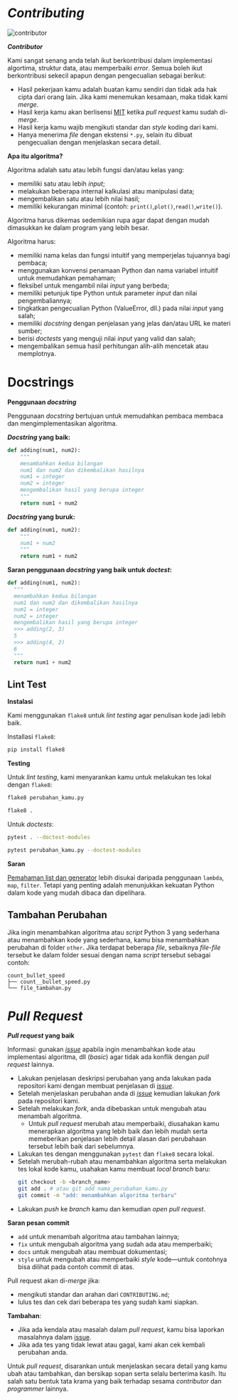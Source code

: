 # *Contributing*
![contributor](https://img.shields.io/github/contributors/bellshade/PythonAlgorithm?label=kontributor&style=for-the-badge)

***Contributor***

Kami sangat senang anda telah ikut berkontribusi dalam implementasi algortima, struktur data, atau memperbaiki *error*.
Semua boleh ikut berkontribusi sekecil apapun dengan pengecualian sebagai berikut:

- Hasil pekerjaan kamu adalah buatan kamu sendiri dan tidak ada hak cipta dari orang lain. Jika kami menemukan kesamaan, maka tidak kami *merge*.
- Hasil kerja kamu akan berlisensi [MIT](LICENSE) ketika *pull request* kamu sudah di-*merge*.
- Hasil kerja kamu wajib mengikuti standar dan *style* koding dari kami.
- Hanya menerima *file* dengan ekstensi ``*.py``, selain itu dibuat pengecualian dengan menjelaskan secara detail.

**Apa itu algoritma?**

Algoritma adalah satu atau lebih fungsi dan/atau kelas yang:

- memiliki satu atau lebih *input*;
- melakukan beberapa internal kalkulasi atau manipulasi data;
- mengembalikan satu atau lebih nilai hasil;
- memiliki kekurangan minimal (contoh: `print()`,`plot()`,`read()`,`write()`).

Algoritma harus dikemas sedemikian rupa agar dapat dengan mudah dimasukkan ke dalam program yang lebih besar.

Algoritma harus:

- memiliki nama kelas dan fungsi intuitif yang memperjelas tujuannya bagi pembaca;
- menggunakan konvensi penamaan Python dan nama variabel intuitif untuk memudahkan pemahaman;
- fleksibel untuk mengambil nilai *input* yang berbeda;
- memiliki petunjuk tipe Python untuk parameter *input* dan nilai pengembaliannya;
- tingkatkan pengecualian Python (ValueError, dll.) pada nilai *input* yang salah;
- memiliki *docstring* dengan penjelasan yang jelas dan/atau URL ke materi sumber;
- berisi *doctests* yang menguji nilai *input* yang valid dan salah;
- mengembalikan semua hasil perhitungan alih-alih mencetak atau memplotnya.

# Docstrings

**Penggunaan *docstring***

Penggunaan *docstring* bertujuan untuk memudahkan pembaca membaca dan mengimplementasikan algoritma.

***Docstring* yang baik:**

```py
def adding(num1, num2):
    """
    menambahkan kedua bilangan
    num1 dan num2 dan dikembalikan hasilnya
    num1 = integer
    num2 = integer
    mengembalikan hasil yang berupa integer
    """
    return num1 + num2
```

***Docstring* yang buruk:**

```py
def adding(num1, num2):
    """
    num1 + num2
    """
    return num1 + num2
```

**Saran penggunaan *docstring* yang baik untuk *doctest*:**

```py
def adding(num1, num2):
  """
  menambahkan kedua bilangan
  num1 dan num2 dan dikembalikan hasilnya
  num1 = integer
  num2 = integer
  mengembalikan hasil yang berupa integer
  >>> adding(2, 3)
  5
  >>> adding(4, 2)
  6
  """
  return num1 + num2
```

## Lint Test

**Instalasi**

Kami menggunakan ``flake8`` untuk *lint testing* agar penulisan kode jadi lebih baik.

Installasi ``flake8``:

```bash
pip install flake8
```

**Testing**

Untuk *lint testing*, kami menyarankan kamu untuk melakukan tes lokal dengan ``flake8``:

```bash
flake8 perubahan_kamu.py
```

```bash
flake8 .
```

Untuk *doctests*:

```bash
pytest . --doctest-modules
```

```bash
pytest perubahan_kamu.py --doctest-modules
```

**Saran**

[Pemahaman list dan generator](https://docs.python.org/3/tutorial/datastructures.html#list-comprehensions) lebih disukai daripada penggunaan `lambda`, `map`, `filter`. Tetapi yang penting adalah menunjukkan kekuatan Python dalam kode yang mudah dibaca dan dipelihara.

## Tambahan Perubahan

Jika ingin menambahkan algoritma atau *script* Python 3 yang sederhana atau menambahkan kode yang sederhana, kamu bisa menambahkan perubahan di folder `other`. Jika terdapat beberapa *file*, sebaiknya *file-file* tersebut ke dalam folder sesuai dengan nama *script* tersebut sebagai contoh:

```
count_bullet_speed
├── count__bullet_speed.py
└── file_tambahan.py
```

# *Pull Request*

***Pull request* yang baik**

Informasi: gunakan [*issue*](https://github.com/bellshade/Python/issues) apabila ingin menambahkan kode atau implementasi algoritma, dll (*basic*) agar tidak ada konflik dengan *pull request* lainnya.

- Lakukan penjelasan deskripsi perubahan yang anda lakukan pada repositori kami dengan membuat penjelasan di [*issue*](https://github.com/bellshade/Python/issues).
- Setelah menjelaskan perubahan anda di [*issue*](https://github.com/bellshade/Python/issues) kemudian lakukan *fork* pada repositori kami.
- Setelah melakukan *fork*, anda dibebaskan untuk mengubah atau menambah algoritma.
  - Untuk *pull request* merubah atau memperbaiki, diusahakan kamu menerapkan algoritma yang lebih baik dan lebih mudah serta memeberikan penjelasan lebih detail alasan dari perubahaan tersebut lebih baik dari sebelumnya.
- Lakukan tes dengan menggunakan ``pytest`` dan ``flake8`` secara lokal.
- Setelah merubah-rubah atau menambahkan algoritma serta melakukan tes lokal kode kamu, usahakan kamu membuat *local branch* baru:
  ```bash
  git checkout -b <branch_name>
  git add . # atau git add nama_perubahan_kamu.py
  git commit -m "add: menambahkan algoritma terbaru"
  ```
- Lakukan *push* ke *branch* kamu dan kemudian *open pull request*.

**Saran pesan commit**

- `add` untuk menambah algoritma atau tambahan lainnya;
- `fix` untuk mengubah algoritma yang sudah ada atau memperbaiki;
- `docs` untuk mengubah atau membuat dokumentasi;
- `style` untuk mengubah atau memperbaiki *style* kode—untuk contohnya bisa dilihat pada contoh commit di atas.

Pull request akan di-*merge* jika:

- mengikuti standar dan arahan dari `CONTRIBUTING.md`;
- lulus tes dan cek dari beberapa tes yang sudah kami siapkan.

**Tambahan**:

- Jika ada kendala atau masalah dalam *pull request*, kamu bisa laporkan masalahnya dalam [issue](https://github.com/bellshade/PythonAlgorithm/issues).
- Jika ada tes yang tidak lewat atau gagal, kami akan cek kembali perubahan anda.

Untuk *pull request*, disarankan untuk menjelaskan secara detail yang kamu ubah atau tambahkan, dan bersikap sopan serta selalu berterima kasih. Itu salah satu bentuk tata krama yang baik terhadap sesama *contributor* dan *programmer* lainnya.
